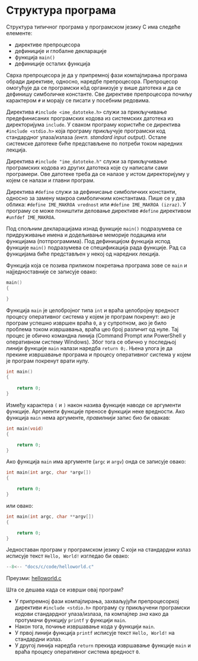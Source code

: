 # Структура програма

Структура типичног програма у програмском језику C има следеће елементе:

- директиве препроцесора
- дефиниције и глобалне декларације
- функција `main()`
- дефиниције осталих функција

Сврха препроцесора је да у припремној фази компајлирања програма обради
директиве, односно, наредбе препроцесора. Препроцесор омогућује да се
програмски кôд организује у више датотека и да се дефинишу симболичке
константе. Све директиве препроцесора почиљу карактером `#` и морају се писати
у посебним редовима.

Директива `#include <ime_datoteke.h>` служи за прикључивање предефинисаних
програмских кодова из системских датотека из директоријума `include`. У сваком
програму користиће се директива `#include <stdio.h>` која програму прикључује
програмски код стандардног улаза/излаза *(енгл. standard input output)*. Остале
системске датотеке биће представљене по потреби током наредних лекција.

Директива `#include "ime_datoteke.h"` служи за прикључивање програмских кодова
из других датотека које су написали сами програмери. Ове датотеке треба да се
налазе у истом директоријуму у којем се налази и главни програм.

Директива `#define` служи за дефинисање симболичких константи, односно за
замену макроа симболичким константама. Пише се у два облика:
`#define IME_MAKROA vrednost` или `#define IME_MAKROA (izraz)`. У програму се
може поништити деловање директиве `#define` директивом `#unfdef IME_MAKROA`.

Под спољним декларацијама изнад функције `main()` подразумева се придруживање
имена и додељивање меморије подацима или функцијама (потпрограмима). Под
дефиницијом функција испод функције `main()` подразумева се спецификација
рада функције. Рад са функцијама биће представљен у некој од наредних лекција.

Функција која се позива приликом покретања програма зове се `main` и
најједноставније се записује овако:

```c
main()
{

}
```

Функција `main` је целобројног типа `int` и враћа целобројну вредност процесу
оперативног система у којем је програм покренут: ако је програм успешно извршен
враћа `0`, а у супротном, ако је било проблема током извршавања, враћа цео број
различит од нуле. Тај процес је обично командна линија (Command Prompt или
PowerShell у оперативном систему Windows). Због тога се обично у последњој
линији функције `main` налази наредба `return 0;`. Њена улога је да прекине
извршавање програма и процесу оперативног система у којем је програм покренут
врати нулу.

```c
int main()
{
    
    return 0;
}
```

Између карактера `(` и `)` након назива функције наводе се аргументи функције.
Аргументи функције преносе функцији неке вредности. Aко функција `main` нема
аргументе, *правилнији* запис био би овакав:

```c
int main(void)
{

    return 0;
}
```

Ако функција `main` има аргументе (`argc` и `argv`) онда се записује овако:

```c
int main(int argc, char *argv[])
{

    return 0;
}
```

или овако:

```c
int main(int argc, char **argv[])
{

    return 0;
}
```

Једноставан програм у програмском језику C који на стандардни излаз исписује
текст `Hello, World!` изгледао би овако:

```c
--8<-- "docs/c/code/helloworld.c"
```

Преузми: [helloworld.c](code/helloworld.c)

Шта се дешава када се изврши овај програм?

- У припремној фази компајлирања, захваљујући препроцесоркој директиви
`#include <stdio.h>` програму су прикључени програмски кодови стандардног
улаза/излаза, па компајлер *зна* како да протумачи функцију `printf` у функцији
`main`.
- Након тога, почиње извршавање кода у функцији `main`.
- У првој линији функција `printf` исписује текст `Hello, World!` на стандардни
излаз.
- У другој линија наредба `return` прекида извршавање функције `main` и враћа
процесу оперативног система вредност `0`.

